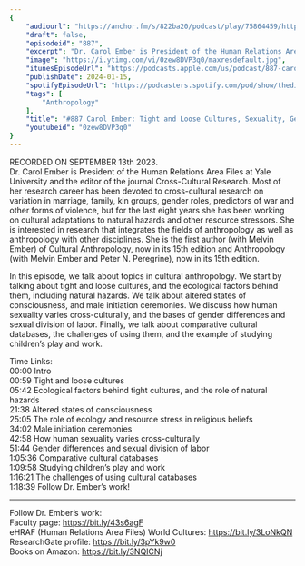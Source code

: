 ```yaml
---
{
	"audiourl": "https://anchor.fm/s/822ba20/podcast/play/75864459/https%3A%2F%2Fd3ctxlq1ktw2nl.cloudfront.net%2Fstaging%2F2023-8-13%2F81199c9c-5a59-515e-0d42-4e2b8dbe9054.m4a",
	"draft": false,
	"episodeid": "887",
	"excerpt": "Dr. Carol Ember is President of the Human Relations Area Files at Yale University and the editor of the journal Cross-Cultural Research. Most of her research career has been devoted to cross-cultural research on variation in marriage, family, kin groups, gender roles, predictors of war and other forms of violence, but for the last eight years she has been working on cultural adaptations to natural hazards and other resource stressors. She is interested in research that integrates the fields of anthropology as well as anthropology with other disciplines. She is the first author (with Melvin Ember) of Cultural Anthropology, now in its 15th edition and Anthropology (with Melvin Ember and Peter N. Peregrine), now in its 15th edition.",
	"image": "https://i.ytimg.com/vi/0zew8DVP3q0/maxresdefault.jpg",
	"itunesEpisodeUrl": "https://podcasts.apple.com/us/podcast/887-carol-ember-tight-and-loose-cultures-sexuality/id1451347236?i=1000641753337&uo=4",
	"publishDate": 2024-01-15,
	"spotifyEpisodeUrl": "https://podcasters.spotify.com/pod/show/thedissenter/episodes/887-Carol-Ember-Tight-and-Loose-Cultures--Sexuality--Gender-Differences--and-Cultural-Databases-e299mub",
	"tags": [
		"Anthropology"
	],
	"title": "#887 Carol Ember: Tight and Loose Cultures, Sexuality, Gender Differences, and Cultural Databases",
	"youtubeid": "0zew8DVP3q0"
}
---
```

RECORDED ON SEPTEMBER 13th 2023.  
Dr. Carol Ember is President of the Human Relations Area Files at Yale University and the editor of the journal Cross-Cultural Research. Most of her research career has been devoted to cross-cultural research on variation in marriage, family, kin groups, gender roles, predictors of war and other forms of violence, but for the last eight years she has been working on cultural adaptations to natural hazards and other resource stressors. She is interested in research that integrates the fields of anthropology as well as anthropology with other disciplines. She is the first author (with Melvin Ember) of Cultural Anthropology, now in its 15th edition and Anthropology (with Melvin Ember and Peter N. Peregrine), now in its 15th edition.

In this episode, we talk about topics in cultural anthropology. We start by talking about tight and loose cultures, and the ecological factors behind them, including natural hazards. We talk about altered states of consciousness, and male initiation ceremonies. We discuss how human sexuality varies cross-culturally, and the bases of gender differences and sexual division of labor. Finally, we talk about comparative cultural databases, the challenges of using them, and the example of studying children’s play and work.

Time Links:  
<time>00:00</time> Intro  
<time>00:59</time> Tight and loose cultures  
<time>05:42</time> Ecological factors behind tight cultures, and the role of natural hazards  
<time>21:38</time> Altered states of consciousness  
<time>25:05</time> The role of ecology and resource stress in religious beliefs  
<time>34:02</time> Male initiation ceremonies  
<time>42:58</time> How human sexuality varies cross-culturally  
<time>51:44</time> Gender differences and sexual division of labor  
<time>1:05:36</time> Comparative cultural databases  
<time>1:09:58</time> Studying children’s play and work  
<time>1:16:21</time> The challenges of using cultural databases  
<time>1:18:39</time> Follow Dr. Ember’s work!

---

Follow Dr. Ember’s work:  
Faculty page: https://bit.ly/43s6agF  
eHRAF (Human Relations Area Files) World Cultures: https://bit.ly/3LoNkQN  
ResearchGate profile: https://bit.ly/3pYk9w0  
Books on Amazon: https://bit.ly/3NQICNj
